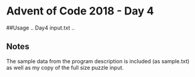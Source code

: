 # Advent of Code 2018 - Day 4

##Usage
..
Day4 input.txt
..

## Notes
The sample data from the program description is included (as sample.txt) as well as my copy of the full size puzzle input.
